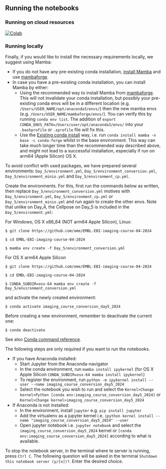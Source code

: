 ## Running the notebooks

### Running on cloud resources
[![Colab](https://colab.research.google.com/assets/colab-badge.svg)](https://colab.research.google.com/github/ome/EMBL-EBI-imaging-course-04-2024/)


### Running locally

Finally, if you would like to install the necessary requirements locally,
we suggest using Mamba:

* If you do not have any pre-existing conda installation, [install Mamba](https://mamba.readthedocs.io/en/latest/installation.html#installation) and use [mambaforge](https://github.com/conda-forge/miniforge#mambaforge). 
* In case you have a pre-existing conda installation, you can install Mamba by either:
  - Using the recommended way to install Mamba from [mambaforge](https://github.com/conda-forge/miniforge#mambaforge). This will not invalidate your conda installation, but possibly your pre-existing conda envs will be in a different location (e.g. ``/Users/USER_NAME/opt/anaconda3/envs/``) then the new mamba envs (e.g. ``/Users/USER_NAME/mambaforge/envs/``). You can verify this by running ``conda env list``. The addition of ``export CONDA_ENVS_PATH=/Users/user/opt/anaconda3/envs/`` into your ``.bashprofile`` or ``.zprofile`` file will fix this. 
  - Use the [Existing conda install](https://mamba.readthedocs.io/en/latest/installation.html#existing-conda-install) way, i.e. run ``conda install mamba -n base -c conda-forge`` whilst in the base environment. This way can take much longer time than the recommended way described above, and might not lead to a successful installation, especially if run on arm64 (Apple Silicon) OS X.

To avoid conflict with used packages, we have prepared several environments:
``Day_5/environment.yml``, ``Day_5/environment_conversion.yml``, ``Day_5/environment_minio.yml`` and ``Day_5/environment_cp.yml``.

Create the environments. For this, first run the commands below as written, then replace ``Day_5/environment_conversion.yml`` motives with ``Day_5/environment.yml``, ``Day_5/environment_cp.yml`` or ``Day_5/environment_minio.yml``  and run again to create the other envs. Note that unlike on Day_4, the Cellpose on Day_5 is included in the ``Day_5/environment.yml``:

For Windows, OS X x86_64 (NOT arm64 Apple Silicon), Linux:

    $ git clone https://github.com/ome/EMBL-EBI-imaging-course-04-2024
    
    $ cd EMBL-EBI-imaging-course-04-2024

    $ mamba env create -f Day_5/environment_conversion.yml

For OS X arm64 Apple Silicon

    $ git clone https://github.com/ome/EMBL-EBI-imaging-course-04-2024   
    
    $ cd EMBL-EBI-imaging-course-04-2024
    
    $ CONDA_SUBDIR=osx-64 mamba env create -f Day_5/environment_conversion.yml

and activate the newly created environment:

    $ conda activate imaging_course_conversion_day5_2024

Before creating a new environment, remember to deactivate the current one:

    $ conda deactivate

See also [Conda command reference](https://docs.conda.io/projects/conda/en/latest/commands.html).

The following steps are only required if you want to run the notebooks.

* If you have Anaconda installed:
  * Start Jupyter from the Anaconda-navigator
  * In the conda environment, run ``mamba install ipykernel``  (for OS X Apple Silicon ``CONDA_SUBDIR=osx-64 mamba install ipykernel``)
  * To register the environment, run ``python -m ipykernel install --user --name imaging_course_conversion_day5_2024``
  * Select the notebook you wish to run and select the ``Kernel>Change kernel>Python [conda env:imaging_course_conversion_day5_2024]`` or ``Kernel>Change kernel>imaging_course_conversion_day5_2024``
* If Anaconda is not installed:
  * In the environment, install ``jupyter`` e.g. ``pip install jupyter``
  * Add the virtualenv as a jupyter kernel i.e. ``ipython kernel install --name "imaging_course_conversion_day5_2024" --user``
  * Open jupyter notebook i.e. ``jupyter notebook`` and select the ``imaging_course_conversion_day5_2024`` kernel or ``[conda env:imaging_course_conversion_day5_2024]`` according to what is available.

To stop the notebook server, in the terminal where te server is running, press ``Ctrl C``. The following question will be asked in the terminal ``Shutdown this notebook server (y/[n])?``. Enter the desired choice.
  
